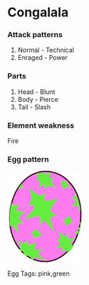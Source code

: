 # Congalala

### Attack patterns
1. Normal - Technical
2. Enraged - Power

### Parts
1. Head - Blunt
2. Body - Pierce
3. Tail - Slash

### Element weakness
Fire 

### Egg pattern
![image info](../assets/congalala.png)

Egg Tags: pink,green